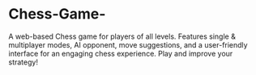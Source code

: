 # Chess-Game-
A web-based Chess game for players of all levels. Features single &amp; multiplayer modes, AI opponent, move suggestions, and a user-friendly interface for an engaging chess experience. Play and improve your strategy! 
